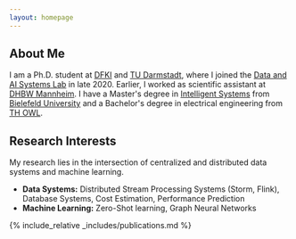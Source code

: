 ```yaml
---
layout: homepage
---
```


## About Me

I am a Ph.D. student at [DFKI](https://www.dfki.de/web/ueber-uns/standorte-kontakt/darmstadt) and [TU Darmstadt](https://www.informatik.tu-darmstadt.de/fb20/index.de.jsp), 
where I joined the [Data and AI Systems Lab](https://www.informatik.tu-darmstadt.de/systems/systems_tuda/dai/index.en.jsp) in late 2020. Earlier, I worked as scientific assistant at [DHBW Mannheim](https://www.mannheim.dhbw.de).
I have a Master's degree in [Intelligent Systems](https://www.uni-bielefeld.de/fakultaeten/technische-fakultaet/studium/master/MA-Intelligente-Systeme/)
from [Bielefeld University](https://www.uni-bielefeld.de) and a Bachelor's degree in electrical engineering from [TH OWL](https://www.th-owl.de).


## Research Interests
My research lies in the intersection of centralized and distributed data systems and machine learning.
- **Data Systems:** Distributed Stream Processing Systems (Storm, Flink), Database Systems, Cost Estimation, Performance Prediction
- **Machine Learning:** Zero-Shot learning, Graph Neural Networks


{% include_relative _includes/publications.md %}
